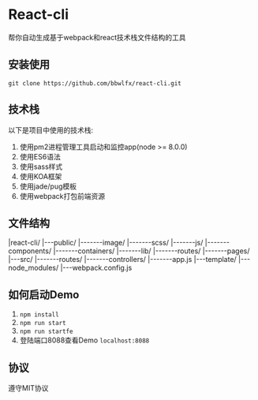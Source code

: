 # React-cli
帮你自动生成基于webpack和react技术栈文件结构的工具
## 安装使用
`git clone https://github.com/bbwlfx/react-cli.git`

## 技术栈
以下是项目中使用的技术栈:
1. 使用pm2进程管理工具启动和监控app(node >= 8.0.0)
2. 使用ES6语法
3. 使用sass样式
4. 使用KOA框架
5. 使用jade/pug模板
6. 使用webpack打包前端资源
## 文件结构
|react-cli/
|---public/
|-------image/
|-------scss/
|-------js/
|-------components/
|-------containers/
|-------lib/
|-------routes/
|-------pages/
|---src/
|-------routes/
|-------controllers/
|-------app.js
|---template/
|---node_modules/
|---webpack.config.js

## 如何启动Demo
1. `npm install`
2. `npm run start`
3. `npm run startfe`
4. 登陆端口8088查看Demo `localhost:8088`

## 协议
遵守MIT协议